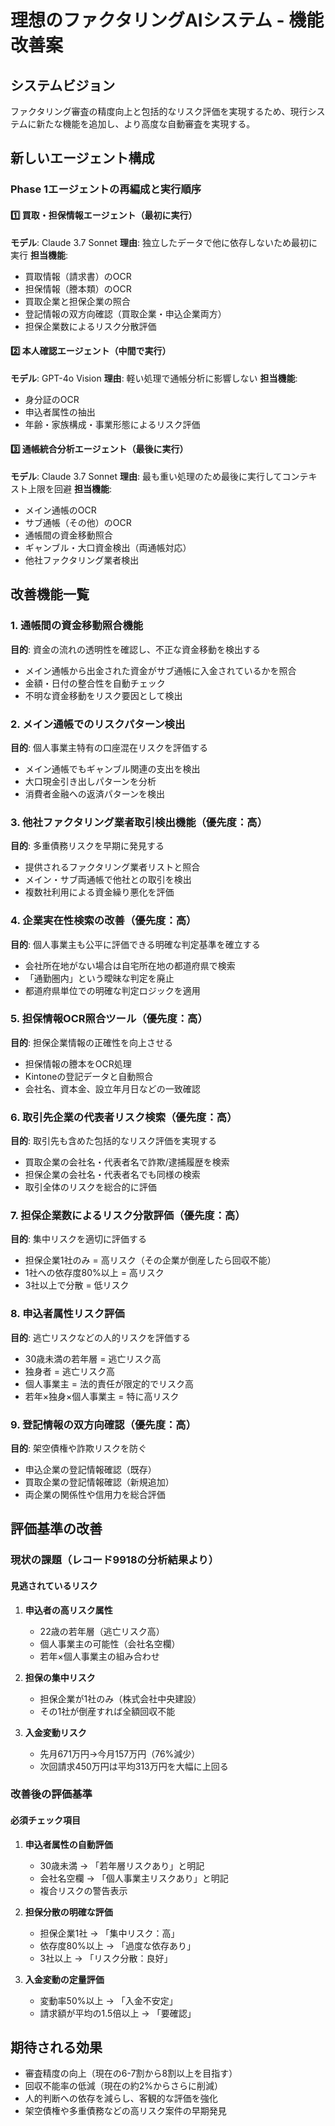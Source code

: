 # 理想のファクタリングAIシステム - 機能改善案

## システムビジョン
ファクタリング審査の精度向上と包括的なリスク評価を実現するため、現行システムに新たな機能を追加し、より高度な自動審査を実現する。

## 新しいエージェント構成

### Phase 1エージェントの再編成と実行順序

#### 1️⃣ 買取・担保情報エージェント（最初に実行）
**モデル**: Claude 3.7 Sonnet
**理由**: 独立したデータで他に依存しないため最初に実行
**担当機能**:
- 買取情報（請求書）のOCR
- 担保情報（謄本類）のOCR
- 買取企業と担保企業の照合
- 登記情報の双方向確認（買取企業・申込企業両方）
- 担保企業数によるリスク分散評価

#### 2️⃣ 本人確認エージェント（中間で実行）
**モデル**: GPT-4o Vision
**理由**: 軽い処理で通帳分析に影響しない
**担当機能**:
- 身分証のOCR
- 申込者属性の抽出
- 年齢・家族構成・事業形態によるリスク評価

#### 3️⃣ 通帳統合分析エージェント（最後に実行）
**モデル**: Claude 3.7 Sonnet
**理由**: 最も重い処理のため最後に実行してコンテキスト上限を回避
**担当機能**:
- メイン通帳のOCR
- サブ通帳（その他）のOCR
- 通帳間の資金移動照合
- ギャンブル・大口資金検出（両通帳対応）
- 他社ファクタリング業者検出

## 改善機能一覧

### 1. 通帳間の資金移動照合機能
**目的**: 資金の流れの透明性を確認し、不正な資金移動を検出する
- メイン通帳から出金された資金がサブ通帳に入金されているかを照合
- 金額・日付の整合性を自動チェック
- 不明な資金移動をリスク要因として検出

### 2. メイン通帳でのリスクパターン検出
**目的**: 個人事業主特有の口座混在リスクを評価する
- メイン通帳でもギャンブル関連の支出を検出
- 大口現金引き出しパターンを分析
- 消費者金融への返済パターンを検出

### 3. 他社ファクタリング業者取引検出機能（優先度：高）
**目的**: 多重債務リスクを早期に発見する
- 提供されるファクタリング業者リストと照合
- メイン・サブ両通帳で他社との取引を検出
- 複数社利用による資金繰り悪化を評価

### 4. 企業実在性検索の改善（優先度：高）
**目的**: 個人事業主も公平に評価できる明確な判定基準を確立する
- 会社所在地がない場合は自宅所在地の都道府県で検索
- 「通勤圏内」という曖昧な判定を廃止
- 都道府県単位での明確な判定ロジックを適用

### 5. 担保情報OCR照合ツール（優先度：高）
**目的**: 担保企業情報の正確性を向上させる
- 担保情報の謄本をOCR処理
- Kintoneの登記データと自動照合
- 会社名、資本金、設立年月日などの一致確認

### 6. 取引先企業の代表者リスク検索（優先度：高）
**目的**: 取引先も含めた包括的なリスク評価を実現する
- 買取企業の会社名・代表者名で詐欺/逮捕履歴を検索
- 担保企業の会社名・代表者名でも同様の検索
- 取引全体のリスクを総合的に評価

### 7. 担保企業数によるリスク分散評価（優先度：高）
**目的**: 集中リスクを適切に評価する
- 担保企業1社のみ = 高リスク（その企業が倒産したら回収不能）
- 1社への依存度80%以上 = 高リスク
- 3社以上で分散 = 低リスク

### 8. 申込者属性リスク評価
**目的**: 逃亡リスクなどの人的リスクを評価する
- 30歳未満の若年層 = 逃亡リスク高
- 独身者 = 逃亡リスク高
- 個人事業主 = 法的責任が限定的でリスク高
- 若年×独身×個人事業主 = 特に高リスク

### 9. 登記情報の双方向確認（優先度：高）
**目的**: 架空債権や詐欺リスクを防ぐ
- 申込企業の登記情報確認（既存）
- 買取企業の登記情報確認（新規追加）
- 両企業の関係性や信用力を総合評価

## 評価基準の改善

### 現状の課題（レコード9918の分析結果より）

#### 見逃されているリスク
1. **申込者の高リスク属性**
   - 22歳の若年層（逃亡リスク高）
   - 個人事業主の可能性（会社名空欄）
   - 若年×個人事業主の組み合わせ

2. **担保の集中リスク**
   - 担保企業が1社のみ（株式会社中央建設）
   - その1社が倒産すれば全額回収不能

3. **入金変動リスク**
   - 先月671万円→今月157万円（76%減少）
   - 次回請求450万円は平均313万円を大幅に上回る

### 改善後の評価基準

#### 必須チェック項目
1. **申込者属性の自動評価**
   - 30歳未満 → 「若年層リスクあり」と明記
   - 会社名空欄 → 「個人事業主リスクあり」と明記
   - 複合リスクの警告表示

2. **担保分散の明確な評価**
   - 担保企業1社 → 「集中リスク：高」
   - 依存度80%以上 → 「過度な依存あり」
   - 3社以上 → 「リスク分散：良好」

3. **入金変動の定量評価**
   - 変動率50%以上 → 「入金不安定」
   - 請求額が平均の1.5倍以上 → 「要確認」

## 期待される効果
- 審査精度の向上（現在の6-7割から8割以上を目指す）
- 回収不能率の低減（現在の約2%からさらに削減）
- 人的判断への依存を減らし、客観的な評価を強化
- 架空債権や多重債務などの高リスク案件の早期発見